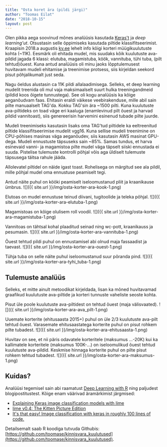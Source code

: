 ```yaml
---
title: "Osta koret ära (pildi järgi)"
author: "Toomas Eilat"
date: "2018-10-15"
layout: post
---
```









Olen pikka aega soovinud mõnes analüüsis kasutada [Keras't](https://keras.rstudio.com/) ja *deep learning'ut*. Otsustasin selle õppimiseks kasutada piltide klassifitseerimist. Kraapisin 2018.a augustis [kv.ee](https://kinnisvaraportaal-kv-ee.postimees.ee/) lehelt info kõigi korteri müügikuulutuste kohta (~11K). Eesmärk oli ehitada mudel, mis suudaks kõik kuulutuste ava-pildid jagada 6 klassi: elutuba, magamistuba, köök, vannituba, tühi tuba, (pilt tehtud)õuest. Kuna antud analüüsis oli minu jaoks lõpptulemusest huvitavam mudeli ehitamise ja treenimise protsess, siis kirjeldan seekord pisut põhjalikumalt just seda.

Nagu öeldus alustasin ca 11K pildi allalaadimisega. Selleks, et deep learning mudelit treenida oli mul vaja maksimaalselt suurt hulka treeningandmeid (pildid koos õigete tunnustega). See oli kogu analüüsis ka kõige aeganõudvam faas. Ehitasin eraldi väikese veebirakenduse, mille abil sain pilte manuaalselt TAG'da. Kokku TAG'sin ära ~1500 pilti. Kuna kuulutuste ava-piltideks on toad väge eri kaaluga (enamlevinud pilt õuest ja harvad pildid vannitoast), siis genereerisin harvemini esinenud tubade pilte juurde.

Mudeli treenimiseks kasutasin lisaks oma TAG'tud piltidele ka eeltreenitud piltide klassifitseerimise mudelit vgg16. Kuna sellise mudeli treenimine on CPU-põhises masinas väga aeganõudev, siis kasutasin AWS masinat GPU-dega. Mudeli ennustuste täpsuseks sain ~85%. Samas tundus, et harva esinevaid vanni- ja magamistoa pilte mudel väga täpselt siiski ennustada ei suuda. Pistelise tulemuste kontrolli põhjal võis aga üldiselt tulemuste täpsusega täitsa rahule jääda.

Allolevatel piltidel on näide igast toast. Rohelisega on märgitud see ala pildil, mille põhjal mudel oma ennustuse peamiselt tegi.

Antud näite puhul on kööki peamiselt iseloomustanud pliit ja kraanikause ümbrus.
![]({{ site.url }}/img/osta-korter-ara-kook-1.png)

Elutoas on mudel ennustuse teinud diivani, tugitoolide ja teleka põhjal.
![]({{ site.url }}/img/osta-korter-ara-elutuba-1.png)

Magamistoas on kõige olulisem roll voodil.
![]({{ site.url }}/img/osta-korter-ara-magamistuba-1.png)

Vannitoas on tähtsal kohal plaaditud seinad ning wc-pott, kraanikauss ja pesumasin.
![]({{ site.url }}/img/osta-korter-ara-vannituba-1.png)

Õuest tehtud pildi puhul on ennustamisel abi olnud maja fassaadist ja taevast.
![]({{ site.url }}/img/osta-korter-ara-ouest-1.png)

Tühja tuba on selle näite puhul iseloomustanud suur põranda pind.
![]({{ site.url }}/img/osta-korter-ara-tyhi_tuba-1.png)


## Tulemuste analüüs

Selleks, et mitte ainult metoodikat kirjeldada, lisan ka mõned huvitavamad graafikud kuulutuste ava-piltide ja korteri tunnuste vaheliste seoste kohta.

Pisut üle poole kuulutuste ava-piltidest on tehtud õuest (maja välisvaated).
![]({{ site.url }}/img/osta-korter-ara-ava_pilt-1.png)

Uuemate korterite (ehitusaasta 2015+) puhul on üle 2/3 kuulutuste ava-pilt tehtud õuest. Varasemate ehitusaastatega korterite puhul on pisut rohkem pilte tubadest.
![]({{ site.url }}/img/osta-korter-ara-ehitusaasta-1.png)

Huvitav on see, et nii päris odavatele korteritele (maksumus ...-20K) kui ka kallimatele korteritele (maksumus 100K-...) on iseloomulikud õuest tehtud kuulutuste ava-pildid. Keskmise hinnaga korterite puhul on pilte pisut rohkem tehtud tubadest. 
![]({{ site.url }}/img/osta-korter-ara-maksumus-1.png)


## Kuidas?
Analüüsi tegemisel sain abi raamatust [Deep Learning with R](https://www.amazon.com/Deep-Learning-R-Francois-Chollet) ning paljudest blogipostitustest. Kõige enam väärivad äramärkimist järgmised:
  - [Explaining Keras image classification models with lime](https://shirinsplayground.netlify.com/2018/06/keras_fruits_lime/)
  - [lime v0.4: The Kitten Picture Edition](https://blogs.rstudio.com/tensorflow/posts/2018-03-09-lime-v04-the-kitten-picture-edition/)
  - [It's that easy! Image classification with keras in roughly 100 lines of code.](https://shirinsplayground.netlify.com/2018/06/keras_fruits/)

Detailsemalt saab R koodiga tutvuda Githubis: [https://github.com/toomase/kinnisvara_kuulutused](https://github.com/toomase/kinnisvara_kuulutused).
